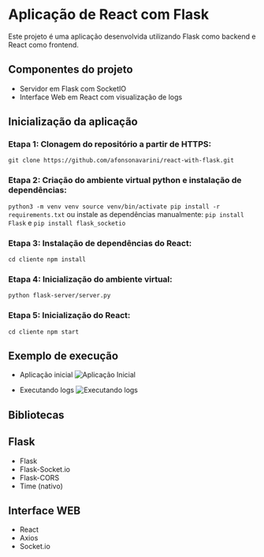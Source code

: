 # Aplicação de React com Flask
Este projeto é uma aplicação desenvolvida utilizando Flask como backend e React como frontend.

## Componentes do projeto
- Servidor em Flask com SocketIO
- Interface Web em React com visualização de logs

## Inicialização da aplicação

### Etapa 1: Clonagem do repositório a partir de HTTPS:
`git clone https://github.com/afonsonavarini/react-with-flask.git`

### Etapa 2: Criação do ambiente virtual python e instalação de dependências:
`python3 -m venv venv
source venv/bin/activate
pip install -r requirements.txt`
ou instale as dependências manualmente:
`pip install Flask` e
`pip install flask_socketio`

### Etapa 3: Instalação de dependências do React:
`cd cliente
npm install`

### Etapa 4: Inicialização do ambiente virtual:
`python flask-server/server.py`

### Etapa 5: Inicialização do React:
`cd cliente
npm start`

## Exemplo de execução
- Aplicação inicial
![Aplicação Inicial](https://github.com/afonsonavarini/react-with-flask/assets/63884763/e517489f-1e18-48ae-b71e-3516a6d9bd7b)

- Executando logs
![Executando logs](https://github.com/afonsonavarini/react-with-flask/assets/63884763/47253043-8b2d-4cd9-ac4e-8dfc6e405720)


## Bibliotecas

## Flask
- Flask
- Flask-Socket.io
- Flask-CORS
- Time (nativo)

## Interface WEB
- React
- Axios
- Socket.io
